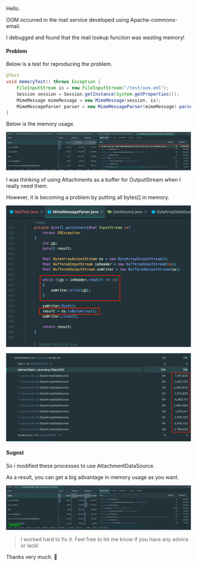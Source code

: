 Hello.

OOM occurred in the mail service developed using Apache-commons-email.

I debugged and found that the mail lookup function was wasting memory!

#### Problem

Below is a test for reproducing the problem.

```java
@Test
void memoryTest() throws Exception {
    FileInputStream is = new FileInputStream("/test/oom.eml");
    Session session = Session.getInstance(System.getProperties());
    MimeMessage mimeMessage = new MimeMessage(session, is);
    MimeMessageParser parser = new MimeMessageParser(mimeMessage).parse();
}
```

Below is the memory usage.

![img.png](img.png)

I was thinking of using Attachments as a buffer for OutputStream when I really need them.

However, it is becoming a problem by putting all bytes[] in memory.

![img_3.png](img_3.png)

![img_1.png](img_1.png)

#### Sugest

So i modified these processes to use AttachmentDataSource.

As a result, you can get a big advantage in memory usage as you want.

![img_2.png](img_2.png)

> I worked hard to fix it. Feel free to let me know if you have any advice or lack!

Thanks very much. 🙇
